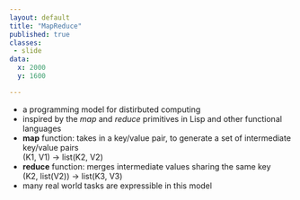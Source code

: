 ```yaml
---
layout: default
title: "MapReduce"
published: true
classes:
 - slide
data:
  x: 2000
  y: 1600

---
```


* a programming model for distirbuted computing
* inspired by the *map* and *reduce* primitives in Lisp and other functional languages
* **map** function: takes in a key/value pair, to generate a set of intermediate key/value pairs<br />(K1, V1) → list(K2, V2)
* **reduce** function: merges intermediate values sharing the same key<br />(K2, list(V2)) → list(K3, V3)
* many real world tasks are expressible in this model